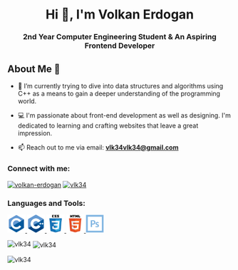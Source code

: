 <h1 align="center">Hi 👋, I'm Volkan Erdogan</h1>
<h3 align="center">2nd Year Computer Engineering Student & An Aspiring Frontend Developer</h3>

<h2>About Me 👤</h2>

- 🌱 I’m currently trying to dive into data structures and algorithms using C++ as a means to gain a deeper understanding of the programming world. 
- 💻 I'm passionate about front-end development as well as designing. I'm dedicated to learning and crafting websites that leave a great impression. 

- 📫 Reach out to me via email: **vlk34vlk34@gmail.com**

<h3 align="left">Connect with me:</h3>
<p align="left">
<a href="https://linkedin.com/in/volkan-erdogan" target="blank"><img align="center" src="https://raw.githubusercontent.com/rahuldkjain/github-profile-readme-generator/master/src/images/icons/Social/linked-in-alt.svg" alt="volkan-erdogan" height="30" width="40" /></a>
<a href="https://dribbble.com/vlk34" target="blank"><img align="center" src="https://raw.githubusercontent.com/rahuldkjain/github-profile-readme-generator/master/src/images/icons/Social/dribbble.svg" alt="vlk34" height="30" width="40" /></a>
</p>

<h3 align="left">Languages and Tools:</h3>
<p align="left"> <a href="https://www.cprogramming.com/" target="_blank" rel="noreferrer"> <img src="https://raw.githubusercontent.com/devicons/devicon/master/icons/c/c-original.svg" alt="c" width="40" height="40"/> </a> <a href="https://www.w3schools.com/cpp/" target="_blank" rel="noreferrer"> <img src="https://raw.githubusercontent.com/devicons/devicon/master/icons/cplusplus/cplusplus-original.svg" alt="cplusplus" width="40" height="40"/> </a> <a href="https://www.w3schools.com/css/" target="_blank" rel="noreferrer"> <img src="https://raw.githubusercontent.com/devicons/devicon/master/icons/css3/css3-original-wordmark.svg" alt="css3" width="40" height="40"/> </a> <a href="https://www.w3.org/html/" target="_blank" rel="noreferrer"> <img src="https://raw.githubusercontent.com/devicons/devicon/master/icons/html5/html5-original-wordmark.svg" alt="html5" width="40" height="40"/> </a> <a href="https://www.photoshop.com/en" target="_blank" rel="noreferrer"> <img src="https://raw.githubusercontent.com/devicons/devicon/master/icons/photoshop/photoshop-line.svg" alt="photoshop" width="40" height="40"/> </a> </p>

<p><img align="left" src="https://github-readme-stats.vercel.app/api/top-langs?username=vlk34&show_icons=true&locale=en&layout=compact" alt="vlk34" /></p>

<p>&nbsp;<img align="center" src="https://github-readme-stats.vercel.app/api?username=vlk34&show_icons=true&locale=en" alt="vlk34" /></p>

<p><img align="center" src="https://github-readme-streak-stats.herokuapp.com/?user=vlk34&" alt="vlk34" /></p>
